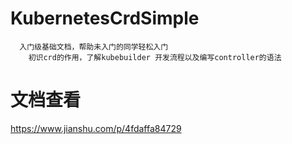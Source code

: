 # KubernetesCrdSimple

```
  入门级基础文档，帮助未入门的同学轻松入门
    初识crd的作用，了解kubebuilder 开发流程以及编写controller的语法
```

# 文档查看
https://www.jianshu.com/p/4fdaffa84729
